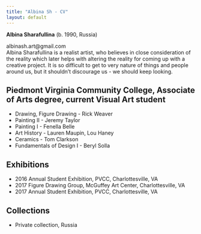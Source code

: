 ```yaml
---
title: "Albina Sh - CV"
layout: default
---
```


**Albina Sharafullina** (b. 1990, Russia)

<div
<a href="mailto:albinash.art@gmail.com">albinash.art@gmail.com</a>
<div

Albina Sharafullina is a realist artist, who believes in close consideration of the reality which later helps with altering the reality for coming up with a creative project. It is so difficult to get to very nature of things and people around us, but it shouldn’t discourage us - we should keep looking. 


## Piedmont Virginia Community College, Associate of Arts degree, current Visual Art student
- Drawing, Figure Drawing - Rick Weaver
- Painting II - Jeremy Taylor
- Painting I - Fenella Belle
- Art History - Lauren Maupin, Lou Haney
- Ceramics - Tom Clarkson
- Fundamentals of Design I - Beryl Solla

## Exhibitions
- 2016 	Annual Student Exhibition, PVCC, Charlottesville, VA
- 2017	Figure Drawing Group, McGuffey Art Center, Charlottesville, VA
- 2017 	Annual Student Exhibition, PVCC, Charlottesville, VA

## Collections
- Private collection, Russia
